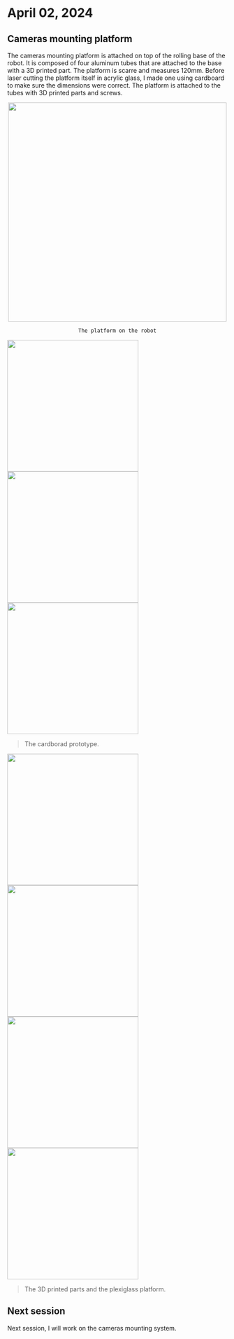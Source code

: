 # April 02, 2024
## Cameras mounting platform
The cameras mounting platform is attached on top of the rolling base of the robot. It is composed of four aluminum tubes that are attached to the base with a 3D printed part. The platform is scarre and measures 120mm. Before laser cutting the platform itself in acrylic glass, I made one using cardboard to make sure the dimensions were correct. The platform is attached to the tubes with 3D printed parts and screws. 

<div align="center">
    <img src="src/session_15/platform.png" width="500px">

    The platform on the robot
</div>

<img src="src/session_15/platform.png" width="300px"> <img src="src/session_15/20240502_085939.jpg" width="300px"> <img src="src/session_15/20240502_090020.jpg" width="300px">

> The cardborad prototype.

<img src="src/session_15/1 (1).jpg" width="300px"> <img src="src/session_15/1 (2).jpg" width="300px"> <img src="src/session_15/1 (3).jpg" width="300px"> <img src="src/session_15/1 (4).jpg" width="300px">

> The 3D printed parts and the plexiglass platform.

## Next session
Next session, I will work on the cameras mounting system.
